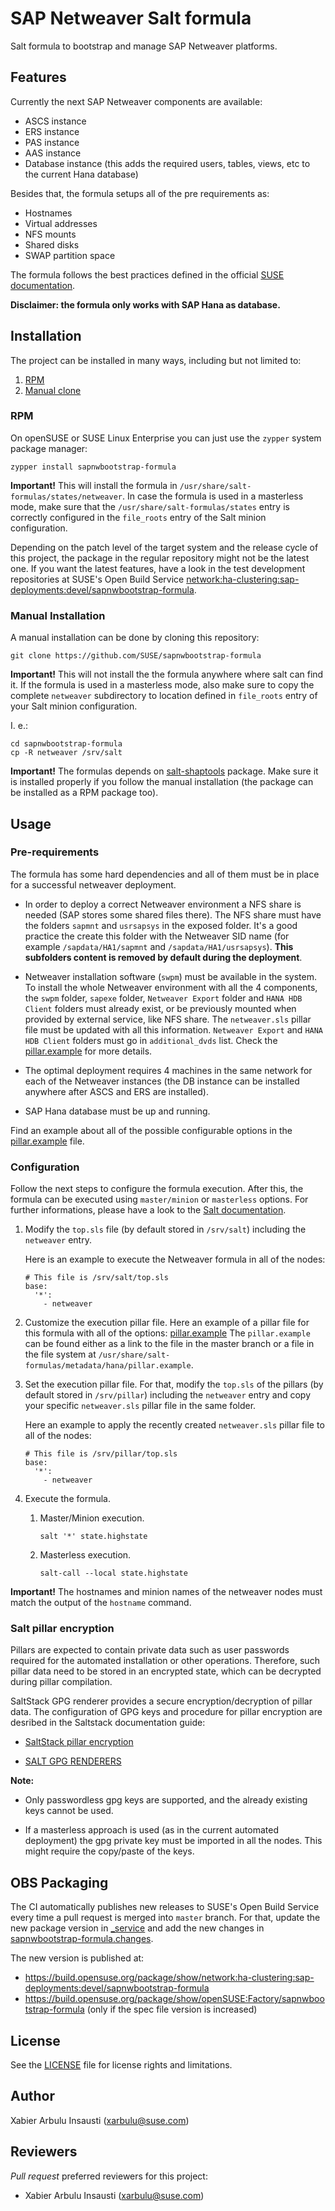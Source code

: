 # SAP Netweaver Salt formula

Salt formula to bootstrap and manage SAP Netweaver platforms.

## Features

Currently the next SAP Netweaver components are available:
- ASCS instance
- ERS instance
- PAS instance
- AAS instance
- Database instance (this adds the required users, tables, views, etc to the current Hana database)

Besides that, the formula setups all of the pre requirements as:
- Hostnames
- Virtual addresses
- NFS mounts
- Shared disks
- SWAP partition space

The formula follows the best practices defined in the official [SUSE documentation](https://www.suse.com/media/white-paper/sap_netweaver_availability_cluster_740_setup_guide.pdf?_ga=2.211949268.1511104453.1571203291-1421744106.1546416539).

**Disclaimer: the formula only works with SAP Hana as database.**

## Installation

The project can be installed in many ways, including but not limited to:

1. [RPM](#rpm)
2. [Manual clone](#manual-clone)

### RPM

On openSUSE or SUSE Linux Enterprise you can just use the `zypper` system package manager:
```shell
zypper install sapnwbootstrap-formula
```

**Important!** This will install the formula in `/usr/share/salt-formulas/states/netweaver`. In case the formula is used in a masterless mode, make sure that the `/usr/share/salt-formulas/states` entry is correctly configured in the `file_roots` entry of the Salt minion configuration.

Depending on the patch level of the target system and the release cycle of this project, the package in the regular repository might not be the latest one. If you want the latest features, have a look in the test development repositories at SUSE's Open Build Service [network:ha-clustering:sap-deployments:devel/sapnwbootstrap-formula](https://build.opensuse.org/package/show/network:ha-clustering:sap-deployments:devel/sapnwbootstrap-formula).

### Manual Installation

A manual installation can be done by cloning this repository:

```
git clone https://github.com/SUSE/sapnwbootstrap-formula
```

**Important!** This will not install the the formula anywhere where salt can find it.  If the formula is used in a masterless mode, also make sure to copy the complete `netweaver` subdirectory to location defined in `file_roots` entry of your Salt minion configuration.

I. e.:

```
cd sapnwbootstrap-formula
cp -R netweaver /srv/salt
```

**Important!** The formulas depends on [salt-shaptools](https://github.com/SUSE/salt-shaptools) package. Make sure it is installed properly if you follow the manual installation (the package can be installed as a RPM package too).

## Usage

### Pre-requirements

The formula has some hard dependencies and all of them must be in place for a successful netweaver deployment.

- In order to deploy a correct Netweaver environment a NFS share is needed (SAP stores some shared files there). The NFS share must have the folders `sapmnt` and `usrsapsys` in the exposed folder. It's a good practice the create this folder with the Netweaver SID name (for example `/sapdata/HA1/sapmnt` and `/sapdata/HA1/usrsapsys`). **This subfolders content is removed by default during the deployment**.

- Netweaver installation software (`swpm`) must be available in the system. To install the whole Netweaver environment with all the 4 components, the `swpm` folder, `sapexe` folder, `Netweaver Export` folder and `HANA HDB Client` folders must already exist, or be previously mounted when provided by external service, like NFS share. The `netweaver.sls` pillar file must be updated with all this information. `Netweaver Export` and `HANA HDB Client` folders must go in `additional_dvds` list. Check the [pillar.example](./pillar.example) for more details.

- The optimal deployment requires 4 machines in the same network for each of the Netweaver instances (the DB instance can be installed anywhere after ASCS and ERS are installed).

- SAP Hana database must be up and running.

Find an example about all of the possible configurable options in the [pillar.example](pillar.example) file.

### Configuration

Follow the next steps to configure the formula execution. After this, the formula can be executed using `master/minion` or `masterless` options.  For further informations, please have a look to the [Salt documentation](https://docs.saltproject.io/en/latest/contents.html).

1. Modify the `top.sls` file (by default stored in `/srv/salt`) including the `netweaver` entry.

   Here is an example to execute the Netweaver formula in all of the nodes:

   ```
   # This file is /srv/salt/top.sls
   base:
     '*':
       - netweaver
   ```

2. Customize the execution pillar file. Here an example of a pillar file for this formula with all of the options: [pillar.example](https://github.com/SUSE/sapnwbootstrap-formula/blob/master/pillar.example)
The `pillar.example` can be found either as a link to the file in the master branch or a file in the file system at `/usr/share/salt-formulas/metadata/hana/pillar.example`.

3. Set the execution pillar file. For that, modify the `top.sls` of the pillars (by default stored in `/srv/pillar`) including the `netweaver` entry and copy your specific `netweaver.sls` pillar file in the same folder.

   Here an example to apply the recently created `netweaver.sls` pillar file to all of the nodes:

   ```
   # This file is /srv/pillar/top.sls
   base:
     '*':
       - netweaver
   ```

4. Execute the formula.

   1. Master/Minion execution.

      `salt '*' state.highstate`

   2. Masterless execution.

      `salt-call --local state.highstate`

**Important!** The hostnames and minion names of the netweaver nodes must match the output of the `hostname` command.

### Salt pillar encryption

Pillars are expected to contain private data such as user passwords required for the automated installation or other operations. Therefore, such pillar data need to be stored in an encrypted state, which can be decrypted during pillar compilation.

SaltStack GPG renderer provides a secure encryption/decryption of pillar data. The configuration of GPG keys and procedure for pillar encryption are desribed in the Saltstack documentation guide:

- [SaltStack pillar encryption](https://docs.saltstack.com/en/latest/topics/pillar/#pillar-encryption)

- [SALT GPG RENDERERS](https://docs.saltstack.com/en/latest/ref/renderers/all/salt.renderers.gpg.html)

**Note:**

- Only passwordless gpg keys are supported, and the already existing keys cannot be used.

- If a masterless approach is used (as in the current automated deployment) the gpg private key must be imported in all the nodes. This might require the copy/paste of the keys.

## OBS Packaging

The CI automatically publishes new releases to SUSE's Open Build Service every time a pull request is merged into `master` branch. For that, update the new package version in [_service](https://github.com/SUSE/sapnwbootstrap-formula/blob/master/_service) and
add the new changes in [sapnwbootstrap-formula.changes](https://github.com/SUSE/sapnwbootstrap-formula/blob/master/sapnwbootstrap-formula.changes).

The new version is published at:
- https://build.opensuse.org/package/show/network:ha-clustering:sap-deployments:devel/sapnwbootstrap-formula
- https://build.opensuse.org/package/show/openSUSE:Factory/sapnwbootstrap-formula (only if the spec file version is increased)

## License

See the [LICENSE](LICENSE) file for license rights and limitations.

## Author

Xabier Arbulu Insausti (xarbulu@suse.com)

## Reviewers

*Pull request* preferred reviewers for this project:
- Xabier Arbulu Insausti (xarbulu@suse.com)
